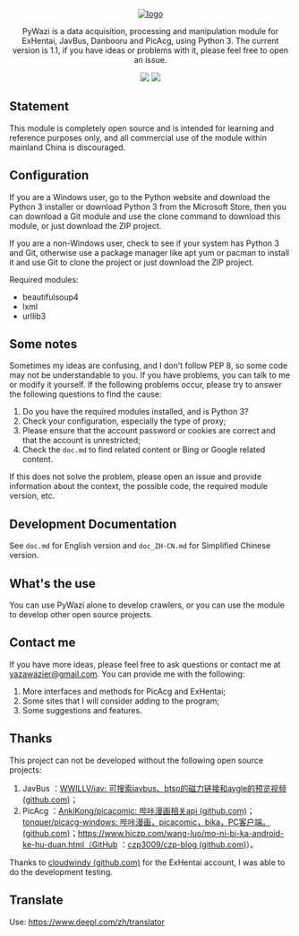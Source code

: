 <p align="center">
<a href="https://github.com/Yazawazi/pywazi"><img src="https://raw.githubusercontent.com/Yazawazi/pywazi/main/pywazi.png" alt="logo" title="很丑的logo" /></a>
</p>

<p align="center">
PyWazi is a data acquisition, processing and manipulation module for ExHentai, JavBus, Danbooru and PicAcg, using Python 3. The current version is 1.1, if you have ideas or problems with it, please feel free to open an issue.
</p>

<p align="center">
<a href="https://www.python.org/"><img src="https://shields.io/badge/Python-3-green?style=flat-square" /></a>
<a href="https://github.com/Yazawazi/pywazi"><img src="https://shields.io/badge/Version-1.1-yellow?style=flat-square" /></a>
</p>

## Statement
This module is completely open source and is intended for learning and reference purposes only, and all commercial use of the module within mainland China is discouraged.

## Configuration
If you are a Windows user, go to the Python website and download the Python 3 installer or download Python 3 from the Microsoft Store, then you can download a Git module and use the clone command to download this module, or just download the ZIP project.

If you are a non-Windows user, check to see if your system has Python 3 and Git, otherwise use a package manager like apt yum or pacman to install it and use Git to clone the project or just download the ZIP project.

Required modules:
- beautifulsoup4
- lxml
- urllib3

## Some notes
Sometimes my ideas are confusing, and I don't follow PEP 8, so some code may not be understandable to you. If you have problems, you can talk to me or modify it yourself. If the following problems occur, please try to answer the following questions to find the cause:

1. Do you have the required modules installed, and is Python 3?
2. Check your configuration, especially the type of proxy;
3. Please ensure that the account password or cookies are correct and that the account is unrestricted;
4. Check the `doc.md` to find related content or Bing or Google related content.

If this does not solve the problem, please open an issue and provide information about the context, the possible code, the required module version, etc.

## Development Documentation
See `doc.md` for English version and `doc_ZH-CN.md` for Simplified Chinese version.

## What's the use
You can use PyWazi alone to develop crawlers, or you can use the module to develop other open source projects.

## Contact me
If you have more ideas, please feel free to ask questions or contact me at yazawazier@gmail.com. You can provide me with the following:

1. More interfaces and methods for PicAcg and ExHentai;
2. Some sites that I will consider adding to the program;
3. Some suggestions and features.

## Thanks
This project can not be developed without the following open source projects:

1. JavBus ：[WWILLV/iav: 可搜索javbus、btso的磁力链接和avgle的预览视频 (github.com)](https://github.com/WWILLV/iav)；
2. PicAcg ：[AnkiKong/picacomic: 哔咔漫画相关api (github.com)](https://github.com/AnkiKong/picacomic)；[tonquer/picacg-windows: 哔咔漫画，picacomic，bika，PC客户端。 (github.com)](https://github.com/tonquer/picacg-windows)；https://www.hiczp.com/wang-luo/mo-ni-bi-ka-android-ke-hu-duan.html（GitHub ：[czp3009/czp-blog (github.com)](https://github.com/czp3009/czp-blog)）。

Thanks to [cloudwindy (github.com)](https://github.com/cloudwindy) for the ExHentai account, I was able to do the development testing.

## Translate
Use: https://www.deepl.com/zh/translator
